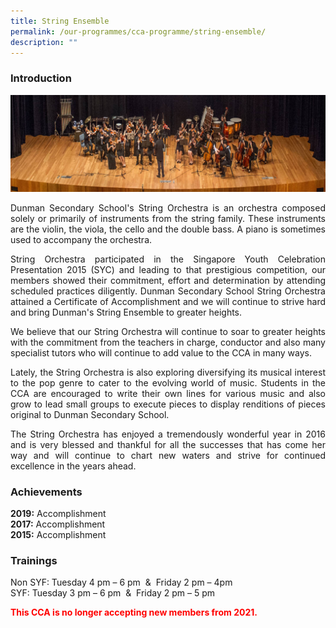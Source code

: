 ```yaml
---
title: String Ensemble
permalink: /our-programmes/cca-programme/string-ensemble/
description: ""
---
```

### Introduction

![](/images/CCA%20Photos/String%20Ensemble/string_ensemble.jpg)

<p style="text-align: justify;">Dunman Secondary School's String Orchestra is an orchestra composed solely or primarily of instruments from the string family. These instruments are the violin, the viola, the cello and the double bass. A piano is sometimes used to accompany the orchestra.</p>

<p style="text-align: justify;">String Orchestra participated in the Singapore Youth Celebration Presentation 2015 (SYC) and leading to that prestigious competition, our members showed their commitment, effort and determination by attending scheduled practices diligently. Dunman Secondary School String Orchestra attained a Certificate of Accomplishment and we will continue to strive hard and bring Dunman's String Ensemble to greater heights.</p>

<p style="text-align: justify;">We believe that our String Orchestra will continue to soar to greater heights with the commitment from the teachers in charge, conductor and also many specialist tutors who will continue to add value to the CCA in many ways.</p>

<p style="text-align: justify;">Lately, the String Orchestra is also exploring diversifying its musical interest to the pop genre to cater to the evolving world of music. Students in the CCA are encouraged to write their own lines for various music and also grow to lead small groups to execute pieces to display renditions of pieces original to Dunman Secondary School.</p>

<p style="text-align: justify;">The String Orchestra has enjoyed a tremendously wonderful year in 2016 and is very blessed and thankful for all the successes that has come her way and will continue to chart new waters and strive for continued excellence in the years ahead.</p>

### Achievements

**2019:**&nbsp;Accomplishment  
**2017:**&nbsp;Accomplishment  
**2015:**&nbsp;Accomplishment

### Trainings

Non SYF: Tuesday 4 pm – 6 pm&nbsp; &amp;&nbsp; Friday 2 pm – 4pm  
SYF: Tuesday 3 pm – 6 pm&nbsp; &amp;&nbsp; Friday 2 pm – 5 pm  


<span style="color: red"> <b>This CCA is no longer accepting new members from 2021.</b> </span>
